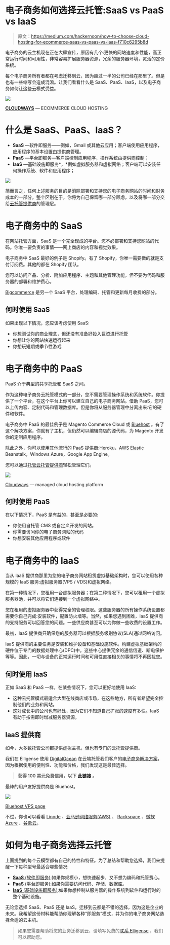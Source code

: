# 电子商务如何选择云托管:SaaS vs PaaS vs IaaS

> 原文：<https://medium.com/hackernoon/how-to-choose-cloud-hosting-for-ecommerce-saas-vs-paas-vs-iaas-f710c6295b8d>

电子商务的云主机现在正在大肆宣传，原因有几个:更快的网站速度和性能，高正常运行时间和可用性，非常容易扩展服务器资源，冗余的服务器环境，灵活的定价系统。

每个电子商务所有者都在考虑迁移到云，因为超过一半的公司已经在那里了。但是也有一些缩写会造成混淆。让我们看看什么是 SaaS、PaaS、IaaS，以及电子商务如何让这些云模式受益。

![](img/3658cf29586a61501efa4ccaeaac2b4d.png)

[**CLOUDWAYS**](https://www.cloudways.com/en/?id=601964) — ECOMMERCE CLOUD HOSTING

# 什么是 SaaS、PaaS、IaaS？

*   **SaaS** —软件即服务——例如，Gmail 或其他云应用；客户端使用应用程序，应用程序的基本设置由提供商管理。
*   **PaaS** —平台即服务—客户端控制应用程序，操作系统由提供商控制；
*   **IaaS** —基础设施即服务*，*例如虚拟服务器和虚拟网络；客户端可以安装任何操作系统、软件和应用程序；

![](img/db9da75b9952355b5b2dbb8a4e73d144.png)

简而言之，任何上述服务的目的是消除部署和支持您的电子商务网站的时间和财务成本的一部分。整个区别在于，你将为自己保留哪一部分顾虑，以及将哪一部分交给[云托管提供商](https://m.do.co/c/262524ebc480)的管理层。

# 电子商务中的 SaaS

在网站托管方面，SaaS 是一个完全现成的平台。您不必部署和支持您网站的代码。你唯一要负责的事情——网上商店的内容和视觉效果。

电子商务中 SaaS 最好的例子是 Shopify。有了 Shopify，你唯一需要做的就是支付订阅费。其他的都在 Shopify 团队。

您可以访问产品、分析、附加应用程序、主题和其他管理功能，但不要为代码和服务器的部署和维护费心。

[Bigcommerce](https://www.bigcommerce.com) 是另一个 SaaS 平台，处理编码、托管和更新每月收费的部分。

## 何时使用 SaaS

如果出现以下情况，您应该考虑使用 SaaS:

*   你想测试你的商业理念，但还没有准备好投入巨资进行托管
*   你想让你的网站快速运行起来
*   你想玩短期或季节性游戏

# 电子商务中的 PaaS

PaaS 介于典型的共享托管和 SaaS 之间。

作为这种电子商务云托管模式的一部分，您不需要管理操作系统和系统软件。你提供了一个平台，在这个平台上你可以建立自己的电子商务网站。借助 PaaS，您可以上传内容、定制代码和管理数据库。但是你将从服务器管理中分离出来:它的硬件和软件。

电子商务中 PaaS 的最佳例子是 Magento Commerce Cloud 或 [Bluehost](https://www.bluehost.com/track/aremistudio/) 。有了这个解决方案，你就有了主机，但仍然可以编辑商店的源代码，为 Magento 开发你的定制应用程序。

除此之外，你可以使用其他流行的 PaaS 提供商:Heroku，AWS Elastic Beanstalk，Windows Azure，Google App Engine。

您可以通过[托管云托管提供商](https://www.cloudways.com/en/?id=601964)轻松管理它们。

![](img/096c86a3f593876a1eca52ef63a46206.png)

[Cloudways](https://www.cloudways.com/en/?id=601964) — managed cloud hosting platform

## 何时使用 PaaS

在以下情况下，PaaS 是有益的，甚至是必要的:

*   你使用自托管 CMS 或自定义开发的网站。
*   你需要访问你的电子商务网站的代码
*   你想安装其他应用程序或软件

# 电子商务中的 IaaS

当从 IaaS 提供商那里为您的电子商务网站租赁虚拟基础架构时，您可以使用各种规模的 IaaS 服务:虚拟服务器(VPS / VDS)和虚拟网络。

在第一种情况下，您租用一台虚拟服务器；在第二种情况下，您可以租用一个虚拟服务器池，并可以将它们连接到一个虚拟网络中。

您在租用的虚拟服务器中获得完全的管理权限。这些服务器的所有操作系统设置都需要你自己完成:安装软件，配置防火墙等。当然，如果您遇到困难，IaaS 提供商的支持服务可以回答您的问题。一些供应商甚至可以为你做一些收费的设置工作。

最初，IaaS 提供商只确保您的服务器可以根据服务级别协议(SLA)通过网络访问。

IaaS 提供商的主要任务是安装和维护设备和基础设施软件。构建虚拟基础架构的硬件位于专门的数据处理中心(DPC)中。这些中心提供冗余的通信信道、断电保护等等。因此，一切与设备的正常运行时间和可用性直接相关的事情将不再困扰您。

## 何时使用 IaaS

正如 SaaS 和 PaaS 一样，在某些情况下，您可以更好地使用 IaaS:

*   这种云托管模式最适合大型在线商店或市场，在这些地方，所有者希望完全控制他们的业务和网站。
*   这对成长中的公司也有好处，因为它们不知道自己扩张的速度有多快。IaaS 有助于按需即时增减服务器资源。

## IaaS 提供商

如今，大多数托管公司都提供虚拟主机，但也有专门的云托管提供商。

我们在 Elligense 使用 [DigitalOcean](https://m.do.co/c/262524ebc480) 在云端托管我们客户的[电子商务解决方案](https://elligense.com/solutions/ecommerce)，因为根据使用的便利性、功能和价格，我们发现这是最佳选择。

> **获得 100 美元免费信用，以下** [**此链接**](https://m.do.co/c/262524ebc480) **。**

最棒的用户友好提供商是 Bluehost。

![](img/c56c64d8b58e64af6193bbcb4f138020.png)

[Bluehost VPS page](https://www.bluehost.com/track/aremistudio/)

不过，你也可以看看 [Linode](https://www.linode.com/) 、[亚马逊网络服务(AWS)](https://aws.amazon.com/) 、 [Rackspace](https://www.rackspace.com/) 、[微软 Azure](https://azure.microsoft.com/) 、[谷歌云](https://cloud.google.com/)。

# 如何为电子商务选择云托管

上面提到的每个云模型都有自己的特性和特征。为了总结和帮助您选择，我们来提醒一下每种型号最适合哪些情况:

*   [**SaaS** (软件即服务)](https://www.shopify.com/?ref=danikfedirko):如果你规模小，想快速起步，又不想为编码和托管费心。
*   [**PaaS** (平台即服务)](https://www.bluehost.com/track/aremistudio/):如果你需要访问代码、存储、数据库。
*   [**IaaS** (基础设施即服务)](https://m.do.co/c/262524ebc480):如果你想控制从服务器的操作系统到软件和运行时的整个基础设施。

无论您选择 SaaS、PaaS 还是 IaaS，迁移到云都是不错的选择，因为这是企业的未来。我希望这份材料能帮助你理解各种“即服务”模式，并为你的电子商务网站选择合适的云主机。

> 如果您需要帮助将您的业务迁移到云，请填写免费的[联系 Elligense](https://elligense.com/contact-us) ，我们可以帮助您。